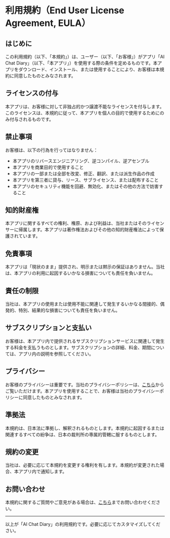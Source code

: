 # 利用規約（End User License Agreement, EULA）

## はじめに

この利用規約（以下、「本規約」）は、ユーザー（以下、「お客様」）がアプリ「AI Chat Diary」（以下、「本アプリ」）を使用する際の条件を定めるものです。本アプリをダウンロード、インストール、または使用することにより、お客様は本規約に同意したものとみなされます。

## ライセンスの付与

本アプリは、お客様に対して非独占的かつ譲渡不能なライセンスを付与します。このライセンスは、本規約に従って、本アプリを個人の目的で使用するためにのみ付与されるものです。

## 禁止事項

お客様は、以下の行為を行ってはなりません：
- 本アプリのリバースエンジニアリング、逆コンパイル、逆アセンブル
- 本アプリを商業目的で使用すること
- 本アプリの一部または全部を改変、修正、翻訳、または派生作品の作成
- 本アプリを第三者に貸与、リース、サブライセンス、または配布すること
- 本アプリのセキュリティ機能を回避、無効化、またはその他の方法で妨害すること

## 知的財産権

本アプリに関するすべての権利、権原、および利益は、当社またはそのライセンサーに帰属します。本アプリは著作権法およびその他の知的財産権法によって保護されています。

## 免責事項

本アプリは「現状のまま」提供され、明示または黙示の保証はありません。当社は、本アプリの利用に起因するいかなる損害についても責任を負いません。

## 責任の制限

当社は、本アプリの使用または使用不能に関連して発生するいかなる間接的、偶発的、特別、結果的な損害についても責任を負いません。

## サブスクリプションと支払い

お客様は、本アプリ内で提供されるサブスクリプションサービスに関連して発生する料金を支払うものとします。サブスクリプションの詳細、料金、期間については、アプリ内の説明を参照してください。

## プライバシー

お客様のプライバシーは重要です。当社のプライバシーポリシーは、[こちら](https://yourwebsite.com/privacy)からご覧いただけます。本アプリを使用することで、お客様は当社のプライバシーポリシーに同意したものとみなされます。

## 準拠法

本規約は、日本法に準拠し、解釈されるものとします。本規約に起因するまたは関連するすべての紛争は、日本の裁判所の専属的管轄に服するものとします。

## 規約の変更

当社は、必要に応じて本規約を変更する権利を有します。本規約が変更された場合、本アプリ内で通知します。

## お問い合わせ

本規約に関するご質問やご意見がある場合は、[こちら](https://yourwebsite.com/contact)までお問い合わせください。

---

以上が「AI Chat Diary」の利用規約です。必要に応じてカスタマイズしてください。

